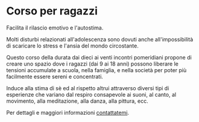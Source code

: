 # Corso per ragazzi

Facilita il rilascio emotivo e l'autostima.

Molti disturbi relazionati all'adolescenza sono dovuti anche all'impossibilità di scaricare lo stress e l'ansia del mondo circostante.

Questo corso della durata dai dieci ai venti incontri pomeridiani propone di creare uno spazio dove i ragazzi (dai 9 ai 18 anni) possono liberare le tensioni accumulate a scuola, nella famiglia, e nella società per poter più facilmente essere sereni e concentrati.

Induce alla stima di sè ed al rispetto altrui attraverso diversi tipi di esperienze che variano dal respiro consapevole ai suoni, al canto, al movimento, alla meditazione, alla danza, alla pittura, ecc.

Per dettagli e maggiori informazioni [contattatemi](../contatto.md).
